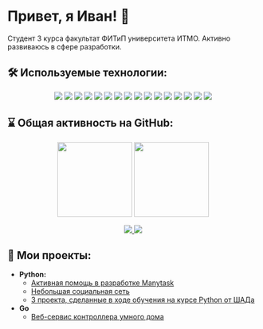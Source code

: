 # Привет, я Иван! 👋
Студент 3 курса факультат ФИТиП университета ИТМО. Активно развиваюсь в сфере разработки.

## 🛠 Используемые технологии:
<p align='center'>
       <img src="https://img.shields.io/badge/Python-FFD43B?style=for-the-badge&logo=python&logoColor=blue"/>
       <img src="https://img.shields.io/badge/Flask-000000?style=for-the-badge&logo=flask&logoColor=white"/>
       <img src="https://img.shields.io/badge/fastapi-109989?style=for-the-badge&logo=FASTAPI&logoColor=white"/>
       <img src="https://img.shields.io/badge/Numpy-777BB4?style=for-the-badge&logo=numpy&logoColor=white"/>
       <img src="https://img.shields.io/badge/Pandas-2C2D72?style=for-the-badge&logo=pandas&logoColor=white"/>
       <img src="https://img.shields.io/badge/SciPy-654FF0?style=for-the-badge&logo=SciPy&logoColor=white"/>
       <img src="https://img.shields.io/badge/Docker-2CA5E0?style=for-the-badge&logo=docker&logoColor=white"/>
       <img src="https://img.shields.io/badge/Docker%20Compose-2496ED?style=for-the-badge&logo=docker&logoColor=white"/>
       <img src="https://img.shields.io/badge/Sqlite-003B57?style=for-the-badge&logo=sqlite&logoColor=white"/>
       <img src="https://img.shields.io/badge/PostgreSQL-316192?style=for-the-badge&logo=postgresql&logoColor=white"/>
       <img src="https://img.shields.io/badge/Go-00ADD8?style=for-the-badge&logo=go&logoColor=white"/>
       <img src="https://img.shields.io/badge/OpenJDK-ED8B00?style=for-the-badge&logo=openjdk&logoColor=white"/>
       <img src="https://img.shields.io/badge/Clojure-5881D8?style=for-the-badge&logo=clojure&logoColor=white"/>
       <img src="https://img.shields.io/badge/Swagger-85EA2D?style=for-the-badge&logo=Swagger&logoColor=white"/>
       <img src="https://img.shields.io/badge/GitHub%20Pages-222222?style=for-the-badge&logo=github%20Pages&logoColor=white"/>
       <img src="https://img.shields.io/badge/GitHub_Actions-2088FF?style=for-the-badge&logo=github-actions&logoColor=white"/>


## ⌛ Общая активность на GitHub:
<p align='center'>
   <a href="https://github-readme-stats.vercel.app/api?username=KIoppert&show_icons=true&count_private=true">
       <img height=150 src="https://github-readme-stats.vercel.app/api?username=KIoppert&show_icons=true&count_private=true&theme=chartreuse-dark"/></a>
   <a href="https://github-readme-stats.vercel.app/api/top-langs/?username=KIoppert&layout=compact&theme=merko">
       <img height=150 src="https://github-readme-stats.vercel.app/api/top-langs/?username=KIoppert&layout=compact&theme=chartreuse-dark"/></a>
</p>

<p align='center'>
   <a href="https://t.me/KIoppert">
       <img src="https://img.shields.io/badge/Telegram-2CA5E0?style=for-the-badge&logo=telegram&logoColor=white"/>
   </a>
   <a href="mailto:ivan.gorobets.11@gmail.com">
      <img src="https://img.shields.io/badge/Gmail-D14836?style=for-the-badge&logo=gmail&logoColor=white"/>
   </a>

## 🔑 Мои проекты:
- **Python:**
  - [Активная помощь в разработке Manytask](https://github.com/manytask)
  - [Небольшая социальная сеть](https://github.com/KIoppert/SimpleFlaskAPI)
  - [3 проекта, сделанные в ходе обучения на курсе Python от ШАДа](https://github.com/KIoppert/PythonProjects)
- **Go**
  - [Веб-сервис контроллера умного дома](https://github.com/KIoppert/go-smart-home)
